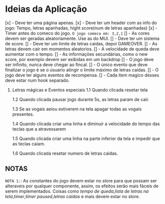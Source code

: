 # Ideias da Aplicação

[x] - Deve ter uma página apenas.
[x] - Deve ter um header com as info do jogo: Tempo, letras apanhadas, hight score(num de letras apanhadas)
[x] - Timer antes do comeco do jogo. `O jogo comeca em: 3,2,1`
[] - As cores devem ser geradas aleatoriamente. Use as do MUI.
[] - Deve ter um sistema de score.
[] - Deve ter um limite de letras caidas, depoi GAMEOVER.
[] - As letras devem cair em momentos aleatorios.
[] - A velocidade de queda deve aumentar com o tempo.
[] - As informações secundárias, como o new score, por exemplo devem ser exibidas em um backdrop
[] - O jogo deve ser infinito, nunca deve chegar ao fincal.
[] - O único evento que deve finalizar o jogo é se o úsuario atingir o limite máximo de letras caídas.
[] - O jogo deve ter alguns eventos de recompensa.
[] - Cada item magico desses deve estar num hook separado.

1. Letras mágicas e Eventos especiais
   1.1 Quando clicada resetar tela

   1.2 Quando clicada pausar jogo durante 5s, as letras param de cair.

   1.3 Se as vogais aeiou estiverem na tela apagar todas as vogais presentes.

   1.4 Quando clicada criar uma linha e diminuir a velocidade do tempo das teclas que a atravessarem

   1.5 Quando clicada criar uma linha na parte inferior da tela e impedir que as teclas caiam.

   1.6 Quando clicada resetar numero de letras caidas.

## NOTAS

`NOTA 1:`: As constantes do jogo devem estar no store para que possam ser alteraveis por qualquer componente, assim, os efeitos serão mais fáceis de serem implementados. Coisas como _tempo de queda_,_lista de letras na tela_,_timer_,_timer paused_,_letras caidas_ e mais devem estar no store.
